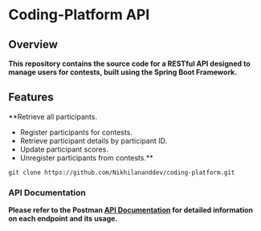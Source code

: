 # Coding-Platform API

## Overview
**This repository contains the source code for a RESTful API designed to manage users for contests, built using the Spring Boot Framework.**

## Features
**Retrieve all participants.
- Register participants for contests.
- Retrieve participant details by participant ID.
- Update participant scores.
- Unregister participants from contests.**

```base
git clone https://github.com/Nikhilananddev/coding-platform.git
```

### API Documentation
**Please refer to the Postman [API Documentation](https://www.postman.com/supply-specialist-10760518/workspace/code-a-thon/collection/30393717-c1085896-57ff-4dbb-9cfa-b8b1db6fde24?action=share&creator=30393717)
for detailed information on each endpoint and its usage.**



